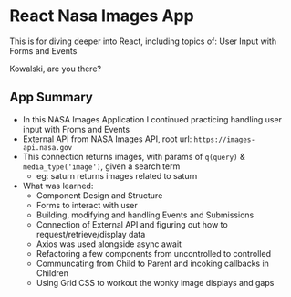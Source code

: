# React Nasa Images App

This is for diving deeper into React, including topics of: User Input with Forms and Events

Kowalski, are you there?

## App Summary
- In this NASA Images Application I continued practicing handling user input with Froms and Events
- External API from NASA Images API, root url: `https://images-api.nasa.gov`
- This connection returns images, with params of `q(query)` & `media_type('image')`, given a search term
  - eg: saturn returns images related to saturn
- What was learned:
  - Component Design and Structure
  - Forms to interact with user
  - Building, modifying and handling Events and Submissions
  - Connection of External API and figuring out how to request/retrieve/display data
  - Axios was used alongside async await
  - Refactoring a few components from uncontrolled to controlled
  - Communcating from Child to Parent and incoking callbacks in Children
  - Using Grid CSS to workout the wonky image displays and gaps
